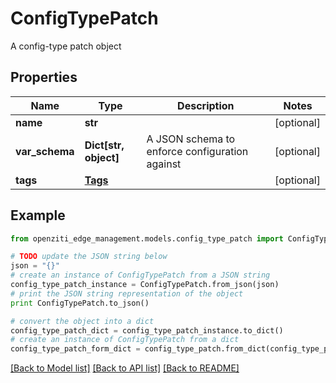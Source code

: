 # ConfigTypePatch

A config-type patch object

## Properties
Name | Type | Description | Notes
------------ | ------------- | ------------- | -------------
**name** | **str** |  | [optional] 
**var_schema** | **Dict[str, object]** | A JSON schema to enforce configuration against | [optional] 
**tags** | [**Tags**](Tags.md) |  | [optional] 

## Example

```python
from openziti_edge_management.models.config_type_patch import ConfigTypePatch

# TODO update the JSON string below
json = "{}"
# create an instance of ConfigTypePatch from a JSON string
config_type_patch_instance = ConfigTypePatch.from_json(json)
# print the JSON string representation of the object
print ConfigTypePatch.to_json()

# convert the object into a dict
config_type_patch_dict = config_type_patch_instance.to_dict()
# create an instance of ConfigTypePatch from a dict
config_type_patch_form_dict = config_type_patch.from_dict(config_type_patch_dict)
```
[[Back to Model list]](../README.md#documentation-for-models) [[Back to API list]](../README.md#documentation-for-api-endpoints) [[Back to README]](../README.md)


